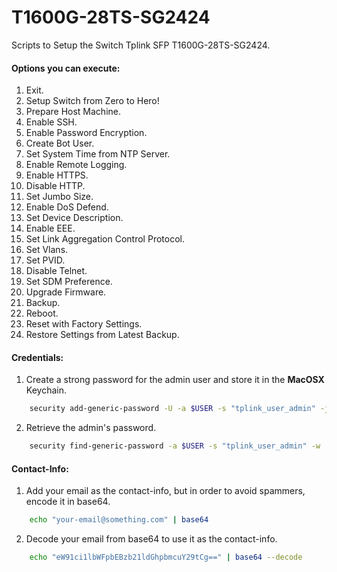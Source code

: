 # T1600G-28TS-SG2424
Scripts to Setup the Switch Tplink SFP T1600G-28TS-SG2424.

#### Options you can execute:
1. Exit.
2. Setup Switch from Zero to Hero!
3. Prepare Host Machine.
4. Enable SSH.
5. Enable Password Encryption.
6. Create Bot User.
7. Set System Time from NTP Server.
8. Enable Remote Logging.
9. Enable HTTPS.
10. Disable HTTP.
11. Set Jumbo Size.
12. Enable DoS Defend.
13. Set Device Description.
14. Enable EEE.
15. Set Link Aggregation Control Protocol.
16. Set Vlans.
17. Set PVID.
18. Disable Telnet.
19. Set SDM Preference.
20. Upgrade Firmware.
21. Backup.
22. Reboot.
23. Reset with Factory Settings.
24. Restore Settings from Latest Backup.

#### Credentials:
1. Create a strong password for the admin user and store it in the **MacOSX** Keychain.
```bash
    security add-generic-password -U -a $USER -s "tplink_user_admin" -j "Password for the admin user in the TP-Link Switch." -w $(openssl rand -base64 32 | colrm 33)
```    

2. Retrieve the admin's password.
```bash
    security find-generic-password -a $USER -s "tplink_user_admin" -w | tr -d '\n' | pbcopy
```

#### Contact-Info:
1. Add your email as the contact-info, but in order to avoid spammers, encode it in base64.
```bash
    echo "your-email@something.com" | base64
```

2. Decode your email from base64 to use it as the contact-info.
```bash
    echo "eW91ci1lbWFpbEBzb21ldGhpbmcuY29tCg==" | base64 --decode
```
